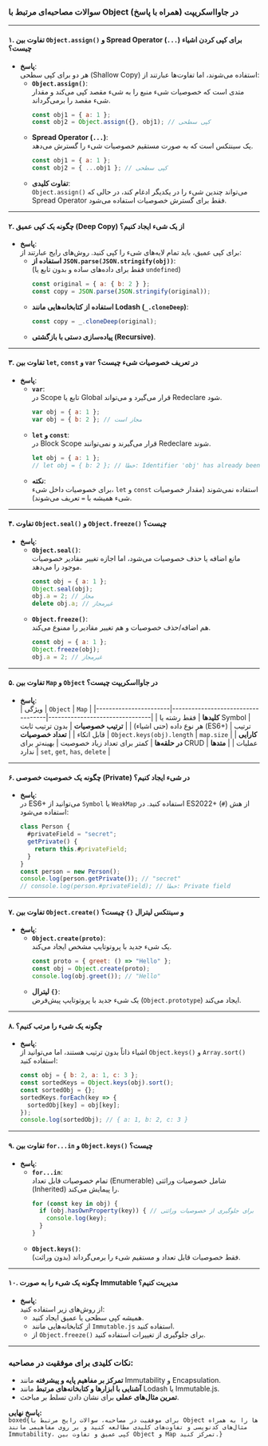 


### سوالات مصاحبه‌ای مرتبط با Object در جاوااسکریپت (همراه با پاسخ)

---

#### ۱. **تفاوت بین `Object.assign()` و Spread Operator (`...`) برای کپی کردن اشیاء چیست؟**
- **پاسخ**:  
  هر دو برای کپی سطحی (Shallow Copy) استفاده می‌شوند، اما تفاوت‌ها عبارتند از:
  - **`Object.assign()`**:  
    متدی است که خصوصیات شیء منبع را به شیء مقصد کپی می‌کند و مقدار شیء مقصد را برمی‌گرداند.  
    ```javascript
    const obj1 = { a: 1 };
    const obj2 = Object.assign({}, obj1); // کپی سطحی
    ```
  - **Spread Operator (`...`)**:  
    یک سینتکس است که به صورت مستقیم خصوصیات شیء را گسترش می‌دهد.  
    ```javascript
    const obj1 = { a: 1 };
    const obj2 = { ...obj1 }; // کپی سطحی
    ```
  - **تفاوت کلیدی**:  
    `Object.assign()` می‌تواند چندین شیء را در یکدیگر ادغام کند، در حالی که Spread Operator فقط برای گسترش خصوصیات استفاده می‌شود.

---

#### ۲. **چگونه یک کپی عمیق (Deep Copy) از یک شیء ایجاد کنیم؟**
- **پاسخ**:  
  برای کپی عمیق، باید تمام لایه‌های شیء را کپی کنید. روش‌های رایج عبارتند از:
  - **استفاده از `JSON.parse(JSON.stringify(obj))`**:  
    (فقط برای داده‌های ساده و بدون تابع یا `undefined`)  
    ```javascript
    const original = { a: { b: 2 } };
    const copy = JSON.parse(JSON.stringify(original));
    ```
  - **استفاده از کتابخانه‌هایی مانند Lodash (`_.cloneDeep`)**:  
    ```javascript
    const copy = _.cloneDeep(original);
    ```
  - **پیاده‌سازی دستی با بازگشتی (Recursive)**.

---

#### ۳. **تفاوت بین `let`, `const` و `var` در تعریف خصوصیات شیء چیست؟**
- **پاسخ**:  
  - **`var`**:  
    در Scope تابع یا Global قرار می‌گیرد و می‌تواند Redeclare شود.  
    ```javascript
    var obj = { a: 1 };
    var obj = { b: 2 }; // مجاز است
    ```
  - **`let` و `const`**:  
    در Block Scope قرار می‌گیرند و نمی‌توانند Redeclare شوند.  
    ```javascript
    let obj = { a: 1 };
    // let obj = { b: 2 }; // خطا: Identifier 'obj' has already been declared
    ```
  - **نکته**:  
    برای خصوصیات داخل شیء، `let` و `const` استفاده نمی‌شوند (مقدار خصوصیات شیء همیشه با `=` تعریف می‌شوند).

---

#### ۴. **تفاوت `Object.seal()` و `Object.freeze()` چیست؟**
- **پاسخ**:  
  - **`Object.seal()`**:  
    مانع اضافه یا حذف خصوصیات می‌شود، اما اجازه تغییر مقادیر خصوصیات موجود را می‌دهد.  
    ```javascript
    const obj = { a: 1 };
    Object.seal(obj);
    obj.a = 2; // مجاز
    delete obj.a; // غیرمجاز
    ```
  - **`Object.freeze()`**:  
    هم اضافه/حذف خصوصیات و هم تغییر مقادیر را ممنوع می‌کند.  
    ```javascript
    const obj = { a: 1 };
    Object.freeze(obj);
    obj.a = 2; // غیرمجاز
    ```

---

#### ۵. **تفاوت بین `Map` و `Object` در جاوااسکریپت چیست؟**
- **پاسخ**:  
  | ویژگی                | `Object`                          | `Map`                          |
  |-----------------------|-----------------------------------|--------------------------------|
  | **کلیدها**            | فقط رشته یا Symbol               | هر نوع داده (حتی اشیاء)       |
  | **ترتیب خصوصیات**     | بدون ترتیب ثابت (ES6+)          | ترتیب قابل اتکاء              |
  | **تعداد خصوصیات**      | `Object.keys(obj).length`        | `map.size`                     |
  | **کارایی در حلقه‌ها**  | کمتر برای تعداد زیاد خصوصیت      | بهینه‌تر برای CRUD عملیات     |
  | **متد‌ها**            | ندارد                            | `set`, `get`, `has`, `delete` |

---

#### ۶. **چگونه یک خصوصیت خصوصی (Private) در شیء ایجاد کنیم؟**
- **پاسخ**:  
  در ES6+ می‌توانید از `Symbol` یا `WeakMap` استفاده کنید. در ES2022+ از هش (`#`) استفاده می‌شود:  
  ```javascript
  class Person {
    #privateField = "secret";
    getPrivate() {
      return this.#privateField;
    }
  }
  const person = new Person();
  console.log(person.getPrivate()); // "secret"
  // console.log(person.#privateField); // خطا: Private field
  ```

---

#### ۷. **تفاوت بین `Object.create()` و سینتکس لیترال `{}` چیست؟**
- **پاسخ**:  
  - **`Object.create(proto)`**:  
    یک شیء جدید با پروتوتایپ مشخص ایجاد می‌کند.  
    ```javascript
    const proto = { greet: () => "Hello" };
    const obj = Object.create(proto);
    console.log(obj.greet()); // "Hello"
    ```
  - **لیترال `{}`**:  
    یک شیء جدید با پروتوتایپ پیش‌فرض (`Object.prototype`) ایجاد می‌کند.

---

#### ۸. **چگونه یک شیء را مرتب کنیم؟**
- **پاسخ**:  
  اشیاء ذاتاً بدون ترتیب هستند، اما می‌توانید از `Object.keys()` و `Array.sort()` استفاده کنید:  
  ```javascript
  const obj = { b: 2, a: 1, c: 3 };
  const sortedKeys = Object.keys(obj).sort();
  const sortedObj = {};
  sortedKeys.forEach(key => {
    sortedObj[key] = obj[key];
  });
  console.log(sortedObj); // { a: 1, b: 2, c: 3 }
  ```

---

#### ۹. **تفاوت بین `for...in` و `Object.keys()` چیست؟**
- **پاسخ**:  
  - **`for...in`**:  
    تمام خصوصیات قابل تعداد (Enumerable) شامل خصوصیات وراثتی (Inherited) را پیمایش می‌کند.  
    ```javascript
    for (const key in obj) {
      if (obj.hasOwnProperty(key)) { // برای جلوگیری از خصوصیات وراثتی
        console.log(key);
      }
    }
    ```
  - **`Object.keys()`**:  
    فقط خصوصیات قابل تعداد و مستقیم شیء را برمی‌گرداند (بدون وراثت).

---

#### ۱۰. **چگونه یک شیء را به صورت Immutable مدیریت کنیم؟**
- **پاسخ**:  
  از روش‌های زیر استفاده کنید:
  - همیشه کپی سطحی یا عمیق ایجاد کنید.
  - از کتابخانه‌هایی مانند `Immutable.js` استفاده کنید.
  - از `Object.freeze()` برای جلوگیری از تغییرات استفاده کنید.

---

### نکات کلیدی برای موفقیت در مصاحبه:
- **تمرکز بر مفاهیم پایه و پیشرفته** مانند Immutability و Encapsulation.
- **آشنایی با ابزارها و کتابخانه‌های مرتبط** مانند Lodash یا Immutable.js.
- **تمرین مثال‌های عملی** برای نشان دادن تسلط بر مباحث.

**پاسخ نهایی:**  
```boxed{برای موفقیت در مصاحبه، سوالات رایج مرتبط با Object ها را به همراه مثال‌های کدنویسی و تفاوت‌های کلیدی مطالعه کنید و بر روی مفاهیمی مانند Immutability، کپی عمیق و تفاوت بین Object و Map تمرکز کنید.}```